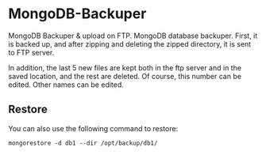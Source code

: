 # MongoDB-Backuper
MongoDB Backuper & upload on FTP.
MongoDB database backuper. First, it is backed up, and after zipping and deleting the zipped directory, it is sent to FTP server. 

In addition, the last 5 new files are kept both in the ftp server and in the saved location, and the rest are deleted. Of course, this number can be edited.
Other names can be edited.
## Restore
You can also use the following command to restore:
```shell
mongorestore -d db1 --dir /opt/backup/db1/
```
